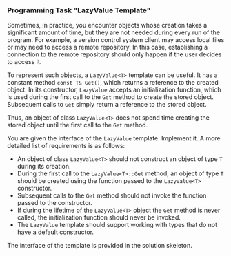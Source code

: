 ### Programming Task "LazyValue Template"

Sometimes, in practice, you encounter objects whose creation takes a significant amount of time, but they are not needed during every run of the program. For example, a version control system client may access local files or may need to access a remote repository. In this case, establishing a connection to the remote repository should only happen if the user decides to access it.

To represent such objects, a `LazyValue<T>` template can be useful. It has a constant method `const T& Get()`, which returns a reference to the created object. In its constructor, `LazyValue` accepts an initialization function, which is used during the first call to the `Get` method to create the stored object. Subsequent calls to `Get` simply return a reference to the stored object.

Thus, an object of class `LazyValue<T>` does not spend time creating the stored object until the first call to the `Get` method.

You are given the interface of the `LazyValue` template. Implement it. A more detailed list of requirements is as follows:

- An object of class `LazyValue<T>` should not construct an object of type `T` during its creation.
- During the first call to the `LazyValue<T>::Get` method, an object of type `T` should be created using the function passed to the `LazyValue<T>` constructor.
- Subsequent calls to the `Get` method should not invoke the function passed to the constructor.
- If during the lifetime of the `LazyValue<T>` object the `Get` method is never called, the initialization function should never be invoked.
- The `LazyValue` template should support working with types that do not have a default constructor.

The interface of the template is provided in the solution skeleton.